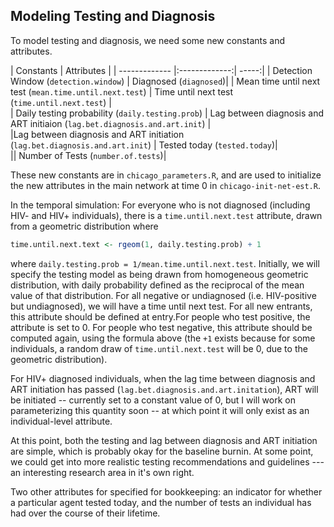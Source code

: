 ## Modeling Testing and Diagnosis

To model testing and diagnosis, we need some new constants and attributes. 

| Constants       | Attributes           | 
| ------------- |:-------------:| -----:|
| Detection Window  (`detection.window`)    | Diagnosed (`diagnosed`)| 
| Mean time until next test (`mean.time.until.next.test`)      |  Time until next test (`time.until.next.test`)     |   
| Daily testing probability (`daily.testing.prob`) | Lag between diagnosis and ART initiaion  (`lag.bet.diagnosis.and.art.init`) |      
|Lag between diagnosis and ART initiation (`lag.bet.diagnosis.and.art.init`) | Tested today (`tested.today`)|  
|| Number of Tests (`number.of.tests`)|  

These new constants are in `chicago_parameters.R`, and are used to initialize the new attributes in the main network at time 0 in `chicago-init-net-est.R`.

In the temporal simulation:
For everyone who is not diagnosed (including HIV- and HIV+ individuals), there is a `time.until.next.test` attribute, drawn from a geometric distribution where

```r
time.until.next.text <- rgeom(1, daily.testing.prob) + 1
```
where `daily.testing.prob = 1/mean.time.until.next.test`. Initially, we will specify the testing model as being drawn from homogeneous geometric distribution, with daily probability defined as the reciprocal of the mean value of that distribution. For all negative or undiagnosed (i.e. HIV-positive but undiagnosed), we will have a time until next test. For all new entrants, this attribute should be defined at entry.For people who test positive, the attribute is set to 0. For people who test negative, this attribute should be computed again, using the formula above (the `+1` exists because for some individuals, a random draw of `time.until.next.test` will  be 0, due to the geometric distribution). 

For HIV+ diagnosed individuals, when the lag time  between diagnosis and ART initiation has passed (`lag.bet.diagnosis.and.art.initation`), ART will be initiated -- currently set to a constant value of 0, but I will work on parameterizing this quantity soon -- at which point it will only exist as an individual-level attribute. 

At this point, both the testing and lag between diagnosis and ART initiation are simple, which is probably okay for the baseline  burnin. At some point, we could get into more realistic testing recommendations and guidelines --- an interesting research area in it's own right. 

Two other attributes for specified for bookkeeping: an indicator for whether a particular agent tested today, and the number of tests an individual has had over the course of their lifetime. 
